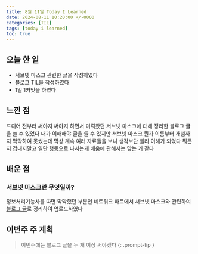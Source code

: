 ```yaml
---
title: 8월 11일 Today I Learned
date: 2024-08-11 10:20:00 +/-0000
categories: [TIL]
tags: [today i learned]
toc: true
---
```


## 오늘 한 일

* 서브넷 마스크 관련한 글을 작성하였다
* 블로그 TIL을 작성하였다
* 1일 1커밋을 하였다

## 느낀 점

드디어 전부터 써야지 써야지 하면서 미뤄왔던 서브넷 마스크에 대해 정리한 블로그 글을 쓸 수 있었다 
내가 이해해야 글을 쓸 수 있지만 서브넷 마스크 뭔가 이름부터 개념까지 막막하여 못썼는데 막상 계속 
여러 자료들을 보니 생각보단 빨리 이해가 되었다 뭐든지 겁내지말고 일단 행동으로 나서는게 배움에 
관해서는 맞는 거 같다

## 배운 점

### 서브넷 마스크란 무엇일까?

정보처리기능사를 따면 막막했던 부분인 네트워크 파트에서 서브넷 마스크와 관련하여 [블로그 글]()로 정리하여 업로드하였다

## 이번주 주 계획

> 이번주에는 블로그 글을 두 개 이상 써야겠다
{: .prompt-tip }

